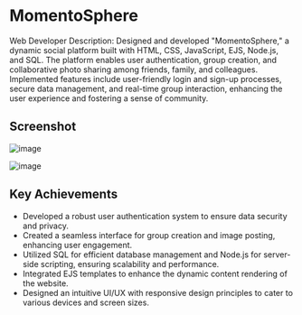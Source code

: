 # MomentoSphere

Web Developer
Description: Designed and developed "MomentoSphere," a dynamic social platform built with HTML, CSS, JavaScript, EJS, Node.js, and SQL. 
The platform enables user authentication, group creation, and collaborative photo sharing among friends, family, and colleagues. 
Implemented features include user-friendly login and sign-up processes, secure data management, and real-time group interaction, enhancing the user experience and fostering a sense of community.

## Screenshot

![image](https://github.com/user-attachments/assets/01912bc5-f5dc-46ce-a7b3-4a99b0a5b83b)


![image](https://github.com/user-attachments/assets/4a416aaa-18f1-4f30-901a-ca589449a85f)

## Key Achievements

* Developed a robust user authentication system to ensure data security and privacy.
* Created a seamless interface for group creation and image posting, enhancing user engagement.
* Utilized SQL for efficient database management and Node.js for server-side scripting, ensuring scalability and performance.
* Integrated EJS templates to enhance the dynamic content rendering of the website.
* Designed an intuitive UI/UX with responsive design principles to cater to various devices and screen sizes.
